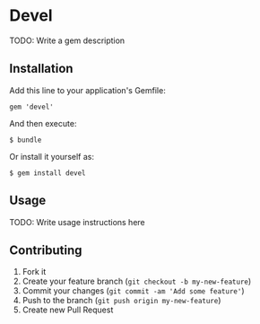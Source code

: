 # Devel

TODO: Write a gem description

## Installation

Add this line to your application's Gemfile:

    gem 'devel'

And then execute:

    $ bundle

Or install it yourself as:

    $ gem install devel

## Usage

TODO: Write usage instructions here

## Contributing

1. Fork it
2. Create your feature branch (`git checkout -b my-new-feature`)
3. Commit your changes (`git commit -am 'Add some feature'`)
4. Push to the branch (`git push origin my-new-feature`)
5. Create new Pull Request
